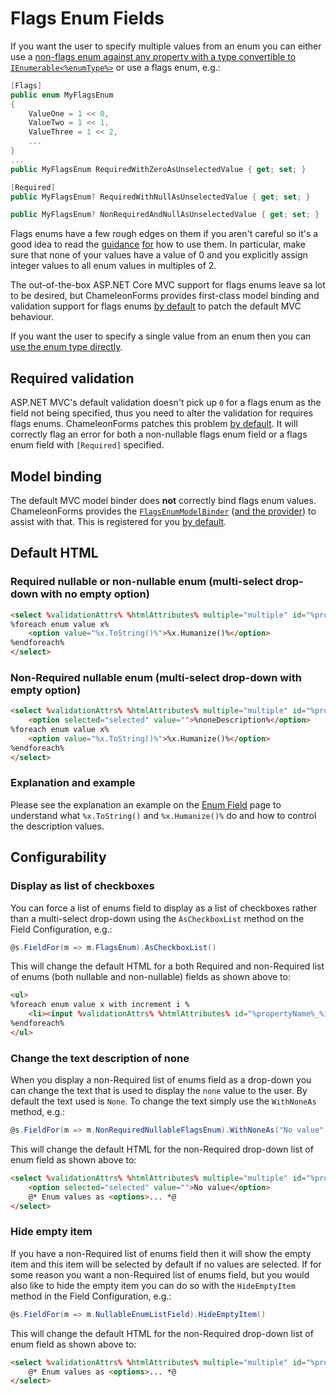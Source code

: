 # Flags Enum Fields

If you want the user to specify multiple values from an enum you can either use a [non-flags enum against any property with a type convertible to `IEnumerable<%enumType%>`](multiple-enum.md) or use a flags enum, e.g.:

```csharp
[Flags]
public enum MyFlagsEnum
{
    ValueOne = 1 << 0,
    ValueTwo = 1 << 1,
    ValueThree = 1 << 2,
    ...
}
...
public MyFlagsEnum RequiredWithZeroAsUnselectedValue { get; set; }

[Required]
public MyFlagsEnum? RequiredWithNullAsUnselectedValue { get; set; }

public MyFlagsEnum? NonRequiredAndNullAsUnselectedValue { get; set; }
```

Flags enums have a few rough edges on them if you aren't careful so it's a good idea to read the [guidance](https://msdn.microsoft.com/en-us/library/ms229062(v=vs.100).aspx) [for](https://msdn.microsoft.com/en-us/library/system.flagsattribute.aspx) how to use them. In particular, make sure that none of your values have a value of 0 and you explicitly assign integer values to all enum values in multiples of 2.

The out-of-the-box ASP.NET Core MVC support for flags enums leave sa lot to be desired, but ChameleonForms provides first-class model binding and validation support for flags enums [by default](configuration.md#default-global-config) to patch the default MVC behaviour.

If you want the user to specify a single value from an enum then you can [use the enum type directly](enum.md).

## Required validation

ASP.NET MVC's default validation doesn't pick up `0` for a flags enum as the field not being specified, thus you need to alter the validation for requires flags enums. ChameleonForms patches this problem [by default](configuration.md#default-global-config). It will correctly flag an error for both a non-nullable flags enum field or a flags enum field with `[Required]` specified.

## Model binding

The default MVC model binder does **not** correctly bind flags enum values. ChameleonForms provides the [`FlagsEnumModelBinder`](https://github.com/MRCollective/ChameleonForms/blob/master/ChameleonForms/ModelBinders/FlagsEnumModelBinder.cs) ([and the provider](https://github.com/MRCollective/ChameleonForms/blob/master/ChameleonForms/ModelBinders/FlagsEnumModelBinderProvider.cs)) to assist with that. This is registered for you [by default](configuration.md#default-global-config).

## Default HTML

### Required nullable or non-nullable enum (multi-select drop-down with no empty option)

```html
<select %validationAttrs% %htmlAttributes% multiple="multiple" id="%propertyName%" name="%propertyName%" required="required">
%foreach enum value x%
    <option value="%x.ToString()%">%x.Humanize()%</option>
%endforeach%
</select>
```

### Non-Required nullable enum (multi-select drop-down with empty option)

```html
<select %validationAttrs% %htmlAttributes% multiple="multiple" id="%propertyName%" name="%propertyName%">
    <option selected="selected" value="">%noneDescription%</option>
%foreach enum value x%
    <option value="%x.ToString()%">%x.Humanize()%</option>
%endforeach%
</select>
```

### Explanation and example

Please see the explanation an example on the [Enum Field](enum#explanation-and-example) page to understand what `%x.ToString()` and `%x.Humanize()%` do and how to control the description values.

## Configurability

### Display as list of checkboxes

You can force a list of enums field to display as a list of checkboxes rather than a multi-select drop-down using the `AsCheckboxList` method on the Field Configuration, e.g.:

```csharp
@s.FieldFor(m => m.FlagsEnum).AsCheckboxList()
```

This will change the default HTML for a both Required and non-Required list of enums (both nullable and non-nullable) fields as shown above to:

```html
<ul>
%foreach enum value x with increment i %
    <li><input %validationAttrs% %htmlAttributes% id="%propertyName%_%i%" name="%propertyName%" type="checkbox" value="%x.ToString()%" /> <label for="%propertyName%_%i%">%x.Humanize()%</label></li>
%endforeach%
</ul>
```

### Change the text description of none

When you display a non-Required list of enums field as a drop-down you can change the text that is used to display the `none` value to the user. By default the text used is `None`. To change the text simply use the `WithNoneAs` method, e.g.:

```csharp
@s.FieldFor(m => m.NonRequiredNullableFlagsEnum).WithNoneAs("No value")
```

This will change the default HTML for the non-Required drop-down list of enum field as shown above to:

```html
<select %validationAttrs% %htmlAttributes% multiple="multiple" id="%propertyName%" name="%propertyName%">
    <option selected="selected" value="">No value</option>
    @* Enum values as <options>... *@
</select>
```

### Hide empty item
If you have a non-Required list of enums field then it will show the empty item and this item will be selected by default if no values are selected. If for some reason you want a non-Required list of enums field, but you would also like to hide the empty item you can do so with the `HideEmptyItem` method in the Field Configuration, e.g.:

```csharp
@s.FieldFor(m => m.NullableEnumListField).HideEmptyItem()
```

This will change the default HTML for the non-Required drop-down list of enum field as shown above to:

```html
<select %validationAttrs% %htmlAttributes% multiple="multiple" id="%propertyName%" name="%propertyName%">
    @* Enum values as <options>... *@
</select>
```
